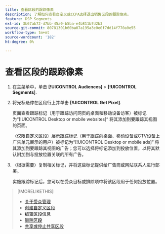 ```yaml
---
title: 查看区段的跟踪像素
description: 了解如何查看自定义或CCPA选择退出销售区段的跟踪像素。
feature: DSP Segments
exl-id: 3b67ab72-d7bb-45a0-b5ba-e4b811b7d2b3
source-git-commit: 80781301b60ba07a195a3e0e0f7dd14f770a0e55
workflow-type: tm+mt
source-wordcount: '182'
ht-degree: 0%

---
```


# 查看区段的跟踪像素

1. 在主菜单中，单击 **[!UICONTROL Audiences]** > **[!UICONTROL Segments]**.

1. 将光标悬停在区段行上并单击 **[!UICONTROL Get Pixel]**.

   页面查看跟踪标记（用于跟踪访问网页的桌面和移动设备访客）被标记为“[!UICONTROL Desktop or mobile websites]“ 将其添加到要跟踪其视图的页面。

   （仅限自定义区段）展示跟踪标记（用于跟踪向桌面、移动设备或CTV设备上广告单元展示的用户）被标记为“[!UICONTROL Desktop or mobile ads]“ 将其添加到要跟踪其视图的广告；您可以选择将标记添加到投放位置，以将其默认附加到与投放位置关联的所有广告。

1. （根据需要）复制相关标记，并将这些标记提供给广告商或网站联系人进行部署。

   实施跟踪标记后，您可以在受众目标或排除项中将该区段用于任何投放位置。

>[!MORELIKETHIS]
>
>* [关于受众管理](audience-about.md)
>* [创建自定义区段](custom-segment-create.md)
>* [编辑区段信息](segment-edit.md)
>* [删除区段](segment-delete.md)
>* [共享或停止共享区段](segment-share.md)
